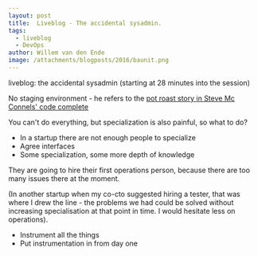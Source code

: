 ```yaml
---
layout: post
title:  Liveblog - The accidental sysadmin.
tags:
  - liveblog
  - DevOps
author: Willem van den Ende
image: /attachments/blogposts/2016/baunit.png
---
```


liveblog: the accidental sysadmin (starting at 28 minutes into the session)

No staging environment - he refers to the [pot roast story in Steve Mc Connels' code complete](https://books.google.co.uk/books?id=LpVCAwAAQBAJ&pg=PA53&lpg=PA53&dq=mcconnell+pot+roast+code+complete&source=bl&ots=GGOpheDiNH&sig=7Aw8SUzmUr29zOrivWnSh6sOicQ&hl=en&sa=X&ved=0ahUKEwjT8PWaz7TPAhXDKMAKHTvUDPwQ6AEIIjAA#v=onepage&q=mcconnell%20pot%20roast%20code%20complete&f=false)

You can't do everything, but specialization is also painful, so what to do?

* In a startup there are not enough people to specialize
* Agree interfaces
* Some specialization, some more depth of knowledge

They are going to hire their first operations person, because there are too many issues there at the moment.

(In another startup when my co-cto suggested hiring a tester, that was where I drew the line - the problems we had could be solved without increasing specialisation at that point in time. I would hesitate less on operations).

* Instrument all the things
* Put instrumentation in from day one


